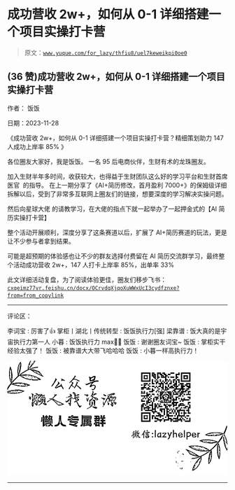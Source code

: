 # 成功营收 2w+，如何从 0-1 详细搭建一个项目实操打卡营

> 原文：[`www.yuque.com/for_lazy/thfiu8/uel7keweikpi0oe0`](https://www.yuque.com/for_lazy/thfiu8/uel7keweikpi0oe0)

## (36 赞)成功营收 2w+，如何从 0-1 详细搭建一个项目实操打卡营

作者： 饭饭

日期：2023-11-28

《成功营收 2w+，如何从 0-1 详细搭建一个项目实操打卡营？精细策划助力 147 人成功上岸率 85% 》

各位圈友大家好，我是饭饭。
一名 95 后电商伙伴，生财有术的龙珠圈友。

加入生财半年多时间，收获较大，也得益于生财团队这么好的学习平台和生财首席医官﻿  的指导。 在上一期分享了《AI+简历修改，首月盈利 7000+》的保姆级详细拆解以后，受到了非常多互联网上圈友们的链接，想要深度的学习解决实操问题。

然后向星球大佬 的请教学习，在大佬的指点下就一起举办了一起押金式的【AI 简历实操打卡营】

整个活动开展顺利，深度分享了这条赛道以后，扩展了 AI+简历赛道的玩法，更是让不少参与者拿到结果。

可能是超预期的体验感也让不少的群友选择付费留在 AI 简历交流群学习，最终整个活动成功营收 2w+，147 人打卡上岸率 85%，出单率 33%

此文详细活动复盘，为了阅读体验更佳，圈友们移步飞书：[`cxqeimz77vr.feishu.cn/docx/OCrvdqXjqoXuWWxUcI3cydfznxe?from=from_copylink`](https://cxqeimz77vr.feishu.cn/docx/OCrvdqXjqoXuWWxUcI3cydfznxe?from=from_copylink)

* * *

评论区：

李词宝 : 厉害了👍
掌柜丨湖北丨传统转型 : 饭饭执行力[强]
梁靠谱 : 饭大真的是宇宙执行力第一人
小暮 : 饭饭执行力 max👍🏻
饭饭 : 谢谢圈友词宝~
饭饭 : 掌柜实干经验太强了！
饭饭 : 被靠谱大大带飞哈哈哈
饭饭 : 小暮一样高执行力！

![](img/1c37d505930596d12a88ab23e11aa07a.png)

* * *